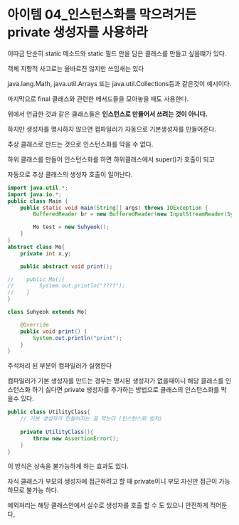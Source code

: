 # 아이템 04_인스턴스화를 막으려거든 private 생성자를 사용하라

이따금 단순히 static 메소드와 static 필드 만을 담은 클래스를 만들고 싶을떄가 있다.

객체 지향적 사고로는 올바르진 않지만 쓰임새는 있다

java.lang.Math,   java.util.Arrays 또는 java.util.Collections등과 같은것이 예시이다.

마지막으로 final 클래스와 관련한 메서드들을 모아놓을 때도 사용한다.

위에서 언급한 것과 같은 클래스들은 **인스턴스로 만들어서 쓰려는 것이 아니다.**

하지만 생성자를 명시하지 않으면 컴파일러가 자동으로 기본생성자를 만들어준다.

추상 클래스로 만드는 것으로 인스턴스화를 막을 수 없다.

하위 클래스를 만들어 인스턴스화를 하면 하위클래스에서 super()가 호출이 되고 

자동으로 추상 클래스의 생성자 호출이 일어난다.

```java
import java.util.*;
import java.io.*;
public class Main {
    public static void main(String[] args) throws IOException {
        BufferedReader br = new BufferedReader(new InputStreamReader(System.in));

        Mo test = new Suhyeok();
    }
}
abstract class Mo{
    private int x,y;

    public abstract void print();

//    public Mo(){
//        System.out.println("????");
//    }
}

class Suhyeok extends Mo{

    @Override
    public void print() {
        System.out.println("print");
    }
}
```

주석처리 된 부분이 컴파일러가 실행한다

컴파일러가 기본 생성자를 만드는 경우는 명시된 생성자가 없을때이니 해당 클래스를 인스턴스화 하기 싫다면 private 생성자를 추가하는 방법으로 클래스의 인스턴스화를 막을수 있다.

```java
public class UtilityClass{
    // 기본 생성자가 만들어지는 걸 막는다 (인스턴스화 방지)
    
    private UtilityClass(){
        throw new AssertionError();
    }
}
```

이 방식은 상속을 불가능하게 하는 효과도 있다.

자식 클래스가 부모의 생성자에 접근하려고 할 때 private이니 부모 자신만 접근이 가능하므로 불가능 하다.

예외처리는 해당 클래스안에서 실수로 생성자를 호출 할 수 도 있으니 안전하게 적어둔다,